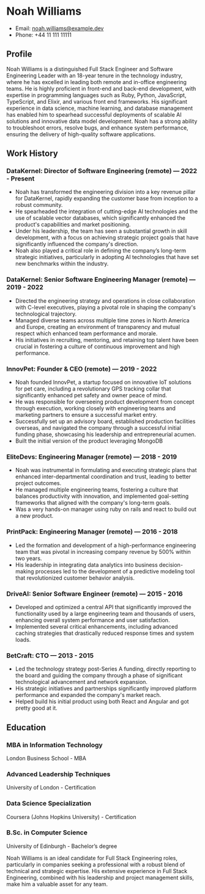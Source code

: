 # Noah Williams

- Email: <noah.williams@example.dev>
- Phone: +44 11 111 11111

## Profile

Noah Williams is a distinguished Full Stack Engineer and Software Engineering Leader with an 18-year tenure in the technology industry, where he has excelled in leading both remote and in-office engineering teams. He is highly proficient in front-end and back-end development, with expertise in programming languages such as Ruby, Python, JavaScript, TypeScript, and Elixir, and various front end frameworks. His significant experience in data science, machine learning, and database management has enabled him to spearhead successful deployments of scalable AI solutions and innovative data model development. Noah has a strong ability to troubleshoot errors, resolve bugs, and enhance system performance, ensuring the delivery of high-quality software applications.

## Work History

### DataKernel: Director of Software Engineering (remote) — 2022 - Present

- Noah has transformed the engineering division into a key revenue pillar for DataKernel, rapidly expanding the customer base from inception to a robust community.
- He spearheaded the integration of cutting-edge AI technologies and the use of scalable vector databases, which significantly enhanced the product's capabilities and market positioning.
- Under his leadership, the team has seen a substantial growth in skill development, with a focus on achieving strategic project goals that have significantly influenced the company's direction.
- Noah also played a critical role in defining the company’s long-term strategic initiatives, particularly in adopting AI technologies that have set new benchmarks within the industry.

### DataKernel: Senior Software Engineering Manager (remote) — 2019 - 2022

- Directed the engineering strategy and operations in close collaboration with C-level executives, playing a pivotal role in shaping the company's technological trajectory.
- Managed diverse teams across multiple time zones in North America and Europe, creating an environment of transparency and mutual respect which enhanced team performance and morale.
- His initiatives in recruiting, mentoring, and retaining top talent have been crucial in fostering a culture of continuous improvement and high performance.

### InnovPet: Founder & CEO (remote) — 2019 - 2022

- Noah founded InnovPet, a startup focused on innovative IoT solutions for pet care, including a revolutionary GPS tracking collar that significantly enhanced pet safety and owner peace of mind.
- He was responsible for overseeing product development from concept through execution, working closely with engineering teams and marketing partners to ensure a successful market entry.
- Successfully set up an advisory board, established production facilities overseas, and navigated the company through a successful initial funding phase, showcasing his leadership and entrepreneurial acumen.
- Built the initial version of the product leveraging MongoDB

### EliteDevs: Engineering Manager (remote) — 2018 - 2019

- Noah was instrumental in formulating and executing strategic plans that enhanced inter-departmental coordination and trust, leading to better project outcomes.
- He managed multiple engineering teams, fostering a culture that balances productivity with innovation, and implemented goal-setting frameworks that aligned with the company's long-term goals.
- Was a very hands-on manager using ruby on rails and react to build out a new product.

### PrintPack: Engineering Manager (remote) — 2016 - 2018

- Led the formation and development of a high-performance engineering team that was pivotal in increasing company revenue by 500% within two years.
- His leadership in integrating data analytics into business decision-making processes led to the development of a predictive modeling tool that revolutionized customer behavior analysis.

### DriveAI: Senior Software Engineer (remote) — 2015 - 2016

- Developed and optimized a central API that significantly improved the functionality used by a large engineering team and thousands of users, enhancing overall system performance and user satisfaction.
- Implemented several critical enhancements, including advanced caching strategies that drastically reduced response times and system loads.

### BetCraft: CTO — 2013 - 2015

- Led the technology strategy post-Series A funding, directly reporting to the board and guiding the company through a phase of significant technological advancement and network expansion.
- His strategic initiatives and partnerships significantly improved platform performance and expanded the company's market reach.
- Helped build his initial product using both React and Angular and got pretty good at it.

## Education

### MBA in Information Technology

London Business School - MBA

### Advanced Leadership Techniques

University of London - Certification

### Data Science Specialization

Coursera (Johns Hopkins University) - Certification

### B.Sc. in Computer Science

University of Edinburgh - Bachelor’s degree

Noah Williams is an ideal candidate for Full Stack Engineering roles, particularly in companies seeking a professional with a robust blend of technical and strategic expertise. His extensive experience in Full Stack Engineering, combined with his leadership and project management skills, make him a valuable asset for any team.